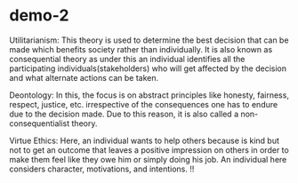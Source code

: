 # demo-2

Utilitarianism: This theory is used to determine the best decision that can be made which benefits society rather than individually. It is also known as consequential theory as under this an individual identifies all the participating individuals(stakeholders) who will get affected by the decision and what alternate actions can be taken. 

Deontology: In this, the focus is on abstract principles like honesty, fairness, respect, justice, etc. irrespective of the consequences one has to endure due to the decision made. Due to this reason, it is also called a non-consequentialist theory.

Virtue Ethics: Here, an individual wants to help others because is kind but not to get an outcome that leaves a positive impression on others in order to make them feel like they owe him or simply doing his job. An individual here considers character, motivations, and intentions. !!

